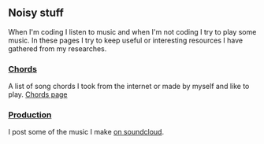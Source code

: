 ## Noisy stuff

When I'm coding I listen to music and when I'm not coding I try to play some music. In these pages I try to keep useful or interesting resources I have gathered from my researches.

### [Chords]({baseUrl}/chords)

A list of song chords I took from the internet or made by myself and like to play.
[Chords page]({baseUrl}/chords)

### [Production](https://soundcloud.com/statox/tracks)

I post some of the music I make [on soundcloud](https://soundcloud.com/statox/tracks).
